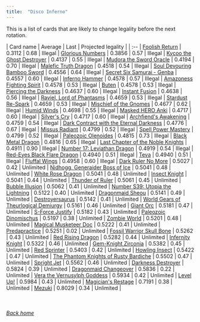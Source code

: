 ```yaml
---
title:  "Disco Inferno"
---
```


This is a list of cards that are likely to change legality before the next rotation.

| Card name | Average | Last | Projected legality |
| :-- |
[Foolish Return](https://db.ygoprodeck.com/card/?search=Foolish%20Return) | 0.3112 | 0.68 | Illegal |
[Glorious Numbers](https://db.ygoprodeck.com/card/?search=Glorious%20Numbers) | 0.3856 | 0.57 | Illegal |
[Kycoo the Ghost Destroyer](https://db.ygoprodeck.com/card/?search=Kycoo%20the%20Ghost%20Destroyer) | 0.4137 | 0.55 | Illegal |
[Mudora the Sword Oracle](https://db.ygoprodeck.com/card/?search=Mudora%20the%20Sword%20Oracle) | 0.4194 | 0.70 | Illegal |
[Malefic Truth Dragon](https://db.ygoprodeck.com/card/?search=Malefic%20Truth%20Dragon) | 0.4518 | 0.54 | Illegal |
[Soul Devouring Bamboo Sword](https://db.ygoprodeck.com/card/?search=Soul%20Devouring%20Bamboo%20Sword) | 0.4556 | 0.64 | Illegal |
[Secret Six Samurai - Genba](https://db.ygoprodeck.com/card/?search=Secret%20Six%20Samurai%20-%20Genba) | 0.4557 | 0.60 | Illegal |
[Inferno Hammer](https://db.ygoprodeck.com/card/?search=Inferno%20Hammer) | 0.4578 | 0.57 | Illegal |
[Amazoness Fighting Spirit](https://db.ygoprodeck.com/card/?search=Amazoness%20Fighting%20Spirit) | 0.4578 | 0.53 | Illegal |
[Buten](https://db.ygoprodeck.com/card/?search=Buten) | 0.4578 | 0.53 | Illegal |
[Piercing the Darkness](https://db.ygoprodeck.com/card/?search=Piercing%20the%20Darkness) | 0.4637 | 0.60 | Illegal |
[Instant Fusion](https://db.ygoprodeck.com/card/?search=Instant%20Fusion) | 0.4638 | 0.56 | Illegal |
[Raviel, Lord of Phantasms](https://db.ygoprodeck.com/card/?search=Raviel,%20Lord%20of%20Phantasms) | 0.4659 | 0.53 | Illegal |
[Stardust Re-Spark](https://db.ygoprodeck.com/card/?search=Stardust%20Re-Spark) | 0.4659 | 0.53 | Illegal |
[Mischief of the Gnomes](https://db.ygoprodeck.com/card/?search=Mischief%20of%20the%20Gnomes) | 0.4677 | 0.62 | Illegal |
[Humid Winds](https://db.ygoprodeck.com/card/?search=Humid%20Winds) | 0.4698 | 0.55 | Illegal |
[Masked HERO Anki](https://db.ygoprodeck.com/card/?search=Masked%20HERO%20Anki) | 0.4717 | 0.60 | Illegal |
[Silver's Cry](https://db.ygoprodeck.com/card/?search=Silver's%20Cry) | 0.4717 | 0.60 | Illegal |
[Archfiend's Awakening](https://db.ygoprodeck.com/card/?search=Archfiend's%20Awakening) | 0.4759 | 0.54 | Illegal |
[Dark Contract with the Eternal Darkness](https://db.ygoprodeck.com/card/?search=Dark%20Contract%20with%20the%20Eternal%20Darkness) | 0.4776 | 0.67 | Illegal |
[Missus Radiant](https://db.ygoprodeck.com/card/?search=Missus%20Radiant) | 0.4799 | 0.52 | Illegal |
[Spell Power Mastery](https://db.ygoprodeck.com/card/?search=Spell%20Power%20Mastery) | 0.4799 | 0.52 | Illegal |
[Paleozoic Olenoides](https://db.ygoprodeck.com/card/?search=Paleozoic%20Olenoides) | 0.4815 | 0.73 | Illegal |
[Black Metal Dragon](https://db.ygoprodeck.com/card/?search=Black%20Metal%20Dragon) | 0.4816 | 0.65 | Illegal |
[Last Chapter of the Noble Knights](https://db.ygoprodeck.com/card/?search=Last%20Chapter%20of%20the%20Noble%20Knights) | 0.4911 | 0.90 | Illegal |
[Number 17: Leviathan Dragon](https://db.ygoprodeck.com/card/?search=Number%2017:%20Leviathan%20Dragon) | 0.4919 | 0.54 | Illegal |
[Red-Eyes Black Flare Dragon](https://db.ygoprodeck.com/card/?search=Red-Eyes%20Black%20Flare%20Dragon) | 0.4940 | 0.51 | Illegal |
[Teva](https://db.ygoprodeck.com/card/?search=Teva) | 0.4940 | 0.51 | Illegal |
[Fluffal Wings](https://db.ygoprodeck.com/card/?search=Fluffal%20Wings) | 0.4958 | 0.60 | Illegal |
[Dark Ruler No More](https://db.ygoprodeck.com/card/?search=Dark%20Ruler%20No%20More) | 0.5027 | 0.42 | Unlimited |
[Nidhogg, Generaider Boss of Ice](https://db.ygoprodeck.com/card/?search=Nidhogg,%20Generaider%20Boss%20of%20Ice) | 0.5041 | 0.48 | Unlimited |
[White Rose Dragon](https://db.ygoprodeck.com/card/?search=White%20Rose%20Dragon) | 0.5041 | 0.48 | Unlimited |
[Insect Knight](https://db.ygoprodeck.com/card/?search=Insect%20Knight) | 0.5041 | 0.44 | Unlimited |
[Thunder of Ruler](https://db.ygoprodeck.com/card/?search=Thunder%20of%20Ruler) | 0.5061 | 0.45 | Unlimited |
[Bubble Illusion](https://db.ygoprodeck.com/card/?search=Bubble%20Illusion) | 0.5062 | 0.41 | Unlimited |
[Number S39: Utopia the Lightning](https://db.ygoprodeck.com/card/?search=Number%20S39:%20Utopia%20the%20Lightning) | 0.5122 | 0.40 | Unlimited |
[Dragonmaid Sheou](https://db.ygoprodeck.com/card/?search=Dragonmaid%20Sheou) | 0.5141 | 0.49 | Unlimited |
[Destroyersaurus](https://db.ygoprodeck.com/card/?search=Destroyersaurus) | 0.5142 | 0.41 | Unlimited |
[World Gears of Theurlogical Demiurgy](https://db.ygoprodeck.com/card/?search=World%20Gears%20of%20Theurlogical%20Demiurgy) | 0.5161 | 0.46 | Unlimited |
[Giant Orc](https://db.ygoprodeck.com/card/?search=Giant%20Orc) | 0.5181 | 0.47 | Unlimited |
[S-Force Justify](https://db.ygoprodeck.com/card/?search=S-Force%20Justify) | 0.5182 | 0.43 | Unlimited |
[Paleozoic Dinomischus](https://db.ygoprodeck.com/card/?search=Paleozoic%20Dinomischus) | 0.5197 | 0.38 | Unlimited |
[Zombie World](https://db.ygoprodeck.com/card/?search=Zombie%20World) | 0.5201 | 0.48 | Unlimited |
[Magical Musketeer Doc](https://db.ygoprodeck.com/card/?search=Magical%20Musketeer%20Doc) | 0.5222 | 0.41 | Unlimited |
[Predapractice](https://db.ygoprodeck.com/card/?search=Predapractice) | 0.5251 | 0.02 | Unlimited |
[Fossil Warrior Skull Bone](https://db.ygoprodeck.com/card/?search=Fossil%20Warrior%20Skull%20Bone) | 0.5262 | 0.43 | Unlimited |
[Red Rising Dragon](https://db.ygoprodeck.com/card/?search=Red%20Rising%20Dragon) | 0.5282 | 0.44 | Unlimited |
[Infernity Knight](https://db.ygoprodeck.com/card/?search=Infernity%20Knight) | 0.5322 | 0.46 | Unlimited |
[Gem-Knight Zirconia](https://db.ygoprodeck.com/card/?search=Gem-Knight%20Zirconia) | 0.5382 | 0.45 | Unlimited |
[Red Sprinter](https://db.ygoprodeck.com/card/?search=Red%20Sprinter) | 0.5403 | 0.42 | Unlimited |
[Howling Insect](https://db.ygoprodeck.com/card/?search=Howling%20Insect) | 0.5422 | 0.47 | Unlimited |
[The Phantom Knights of Rusty Bardiche](https://db.ygoprodeck.com/card/?search=The%20Phantom%20Knights%20of%20Rusty%20Bardiche) | 0.5502 | 0.47 | Unlimited |
[Spright Jet](https://db.ygoprodeck.com/card/?search=Spright%20Jet) | 0.5562 | 0.46 | Unlimited |
[Darkness Destroyer](https://db.ygoprodeck.com/card/?search=Darkness%20Destroyer) | 0.5824 | 0.39 | Unlimited |
[Dragonmaid Changeover](https://db.ygoprodeck.com/card/?search=Dragonmaid%20Changeover) | 0.5836 | 0.22 | Unlimited |
[Vera the Vernusylph Goddess](https://db.ygoprodeck.com/card/?search=Vera%20the%20Vernusylph%20Goddess) | 0.5934 | 0.42 | Unlimited |
[Level Up!](https://db.ygoprodeck.com/card/?search=Level%20Up!) | 0.5984 | 0.43 | Unlimited |
[Magician's Restage](https://db.ygoprodeck.com/card/?search=Magician's%20Restage) | 0.7191 | 0.38 | Unlimited |
[Mezuki](https://db.ygoprodeck.com/card/?search=Mezuki) | 0.8029 | 0.34 | Unlimited |

<br>

###### [Back home](index)